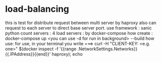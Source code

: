 # load-balancing

this is test for distribute request between multi server by haproxy also can request to each server to direct base server port. 
use framework : sanic python
count servers : 4
load servers : by docker-compose
how create : docker-compose up <you can use -d for run in background> --build
how use: for use, in your terminal you write ===> curl -H "CLIENT-KEY: <e.g. one>" $(docker inspect -f '{{range .NetworkSettings.Networks}}{{.IPAddress}}{{end}}' haproxy); echo 
